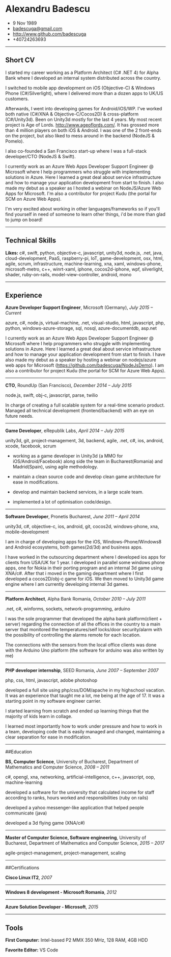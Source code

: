
# Alexandru Badescu
- 9 Nov 1989
- badescuga@gmail.com
- http://www.github.com/badescuga
- +40724263693
---------------------

## Short CV

I started my career working as a Platform Architect (C# .NET 4) for Alpha Bank where I developed an internal system distributed across the country.

I switched to mobile app development on iOS (Objective-C) & Windows Phone (C#/Silverlight), where I delivered more than a dozen apps to UK/US customers.

Afterwards, I went into developing games for Android/iOS/WP. I've worked both native (C#/XNA & Objective-C/Cocos2D) & cross-platform (C#/Unity3d). Been on Unity3d mostly for the last 4 years. My most recent project is Age of Lords. http://www.ageoflords.com/. It has grossed more than 4 million players on both iOS & Android. I was one of the 2 front-ends on the project, but also liked to mess around in the backend (NodeJS & Pomelo). 

I also co-founded a San Francisco start-up where I was a full-stack developer/CTO (NodeJS & Swift).

I currently work as an Azure Web Apps Developer Support Engineer @ Microsoft where I help programmers who struggle with implementing solutions in Azure. Here I learned a great deal about service infrastructure and how to manage your application development from start to finish. I also made my debut as a speaker as I hosted a webinar on NodeJS/Azure Web Apps for Microsoft. I'm also a contributor for project Kudu (the portal for SCM on Azure Web Apps). 

I'm very excited about working in other languages/frameworks so if you'll find yourself in need of someone to learn other things, i'd be more than glad to jump on board!

---
## Technical Skills
**Likes:** c#, swift, python, objective-c, javascript, unity3d, node.js, .net, java, cloud-development, PaaS, raspberry-pi, IoT, game-development, osx, html, agile, scrum, infrastructure, machine-learning, xna, xaml, windows-phone, microsoft-metro, c++, winrt-xaml, iphone, cocos2d-iphone, wpf, silverlight, shader, ruby-on-rails, model-view-controller, android, mono

---
## Experience



**Azure Developer Support Engineer**, Microsoft (Germany), *July 2015 – Current*

azure, c#, node.js, virtual-machine, .net, visual-studio, html, javascript, php, python, windows-azure-storage, sql, nosql, azure-documentdb, asp.net

I currently work as an Azure Web Apps Developer Support Engineer @ Microsoft where I help programmers who struggle with implementing solutions in Azure. Here I learned a great deal about service infrastructure and how to manage your application development from start to finish. I have also made my debut as a speaker by hosting a webinar on nodejs/azure web apps for Microsoft (https://github.com/badescuga/NodeJsDemo). I am also a contributor for project Kudu (the portal for SCM for Azure Web Apps).

---


**CTO**, RoundUp (San Francisco), *December 2014 – July 2015*

node.js, swift, obj-c, javascript, parse, twilio

In charge of creating a full scalable system for a real-time scenario product. Managed all technical development (frontend/backend) with an eye on future needs.

---

**Game Developer**, eRepublik Labs, *April 2014 – July 2015*

unity3d, git, project-management, 3d, backend, agile, .net, c#, ios, android, xcode, facebook, scrum

- working as a game developer in Unity3d (a MMO for iOS/Android/Facebook) along side the team in Bucharest(Romania) and Madrid(Spain), using agile methodology.

- maintain a clean source code and develop clean game architecture for ease in modifications.

- develop and maintain backend services, in a large scale team.

- implemented a lot of optimisation code/design.

---

**Software Developer**, Pronetis Bucharest, *June 2011 – April 2014*

unity3d, c#, objective-c, ios, android, git, cocos2d, windows-phone, xna, mobile-development

I am in charge of developing apps for the iOS, Windows-Phone/Windows8 and Android ecosystems, both games(2d/3d) and business apps. 

I have worked in the outsourcing department where I developed ios apps for clients from USA/UK for 1 year. I developed in parallel some windows phone apps, one for Nokia in their porting program and an internal 3d game using XNA/c#. 
After that i moved in the gaming department where I first developed a cocos2D/obj-c game for iOS. We then moved to Unity3d game engine where I am currently developing internal 3d games.

---

**Platform Architect**, Alpha Bank Romania, *October 2010 – July 2011*

.net, c#, winforms, sockets, network-programming, arduino

I was the sole programmer that developed the alpha bank platform(client + server) regarding the connection of all the offices in the country to a main server that monitored the temperatures/seif locks/door security/alarm with the possibility of controlling the alarms remote for each location. 

The connections with the sensors from the local office clients was done with the Arduino Uno platform (the software for arduino was also written by me)

--- 

**PHP developer internship**, SEED Romania, *June 2007 – September 2007*

php, css, html, javascript, adobe photoshop

developed a full site using php/css/DOM/apache in my highschool vacation. It was an experience that taught me a lot, me being at the age of 17. It was a starting point in my software engineer carrier. 

I started learning from scratch and ended up learning things that the majority of kids learn in collage.  

I learned most importantly how to work under pressure and how to work in a team, developing code that is easily managed and changed, maintaining a clear separation for ease in modification.

---


##Education

**BS, Computer Science**, University of Bucharest, Department of Mathematics and Computer Science, *2008 – 2011*

c#, opengl, xna, networking, artificial-intelligence, c++, javascript, oop, machine-learning

developed a software for the university that calculated income for staff according to ranks, hours worked and responsibilities (ruby on rails)

developed a yahoo messenger-like application that helped people communicate (java)

developed a 3d flying game (XNA/c#)


---

**Master of Computer Science, Software engineering**, University of Bucharest, Department of Mathematics and Computer Science, *2015 – 2017*

agile-project-management, project-management, scaling



---

##Certifications

**Cisco Linux IT2**, *2007*




---

**Windows 8 development - Microsoft Romania**, *2012*




---

**Azure Solution Developer - Microsoft**, *2015*


---


## Tools
**First Computer:** Intel-based P2 MMX 350 MHz, 128 RAM, 4GB HDD

**Favorite Editor:** VS Code

